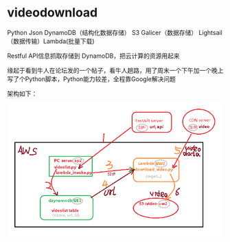 # videodownload
Python Json DynamoDB（结构化数据存储） S3 Galicer（数据存储） Lightsail（数据传输）Lambda(批量下载)

Restful API信息抓取存储到 DynamoDB，把云计算的资源用起来

缘起于看到牛人在论坛发的一个帖子，看牛人趟路，用了周末一个下午加一个晚上写了个Python脚本，Python能力较差，全程靠Google解决问题

架构如下：

![设计架构](https://raw.githubusercontent.com/leoshan/videodownload/master/arch.png)
